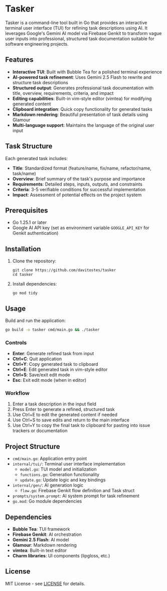 # Tasker

Tasker is a command-line tool built in Go that provides an interactive terminal user interface (TUI) for refining task descriptions using AI. It leverages Google's Gemini AI model via Firebase Genkit to transform vague user inputs into professional, structured task documentation suitable for software engineering projects.

## Features

- **Interactive TUI**: Built with Bubble Tea for a polished terminal experience
- **AI-powered task refinement**: Uses Gemini 2.5 Flash to rewrite and structure task descriptions
- **Structured output**: Generates professional task documentation with title, overview, requirements, criteria, and impact
- **Editing capabilities**: Built-in vim-style editor (vimtea) for modifying generated content
- **Clipboard integration**: Quick copy functionality for generated tasks
- **Markdown rendering**: Beautiful presentation of task details using Glamour
- **Multi-language support**: Maintains the language of the original user input

## Task Structure

Each generated task includes:

- **Title**: Standardized format (feature/name, fix/name, refactor/name, task/name)
- **Overview**: Brief summary of the task's purpose and importance
- **Requirements**: Detailed steps, inputs, outputs, and constraints
- **Criteria**: 3-5 verifiable conditions for successful implementation
- **Impact**: Assessment of potential effects on the project system

## Prerequisites

- Go 1.25.1 or later
- Google AI API key (set as environment variable `GOOGLE_API_KEY` for Genkit authentication)

## Installation

1. Clone the repository:
   ```
   git clone https://github.com/davitostes/tasker
   cd tasker
   ```
2. Install dependencies:
   ```
   go mod tidy
   ```

## Usage

Build and run the application:
```bash
go build -o tasker cmd/main.go && ./tasker
```

### Controls

- **Enter**: Generate refined task from input
- **Ctrl+C**: Quit application
- **Ctrl+Y**: Copy generated task to clipboard
- **Ctrl+E**: Edit generated task in vim-style editor
- **Ctrl+S**: Save/exit edit mode
- **Esc**: Exit edit mode (when in editor)

### Workflow

1. Enter a task description in the input field
2. Press Enter to generate a refined, structured task
3. Use Ctrl+E to edit the generated content if needed
4. Use Ctrl+S to save edits and return to the main interface
5. Use Ctrl+Y to copy the final task to clipboard for pasting into issue trackers or documentation

## Project Structure

- `cmd/main.go`: Application entry point
- `internal/tui/`: Terminal user interface implementation
  - `model.go`: TUI model and initialization
  - `functions.go`: Generation functionality
  - `update.go`: Update logic and key bindings
- `internal/gen/`: AI generation logic
  - `flow.go`: Firebase Genkit flow definition and Task struct
- `prompts/system.prompt`: AI system prompt for task refinement
- `go.mod`: Go module dependencies

## Dependencies

- **Bubble Tea**: TUI framework
- **Firebase Genkit**: AI orchestration
- **Gemini 2.5 Flash**: AI model
- **Glamour**: Markdown rendering
- **vimtea**: Built-in text editor
- **Charm libraries**: UI components (lipgloss, etc.)

## License

MIT License - see [LICENSE](LICENSE) for details.
